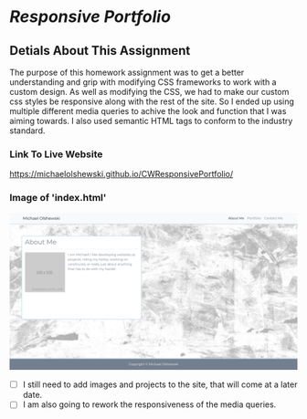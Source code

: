 # __*Responsive Portfolio*__

## __Detials About This Assignment__
The purpose of this homework assignment was to get a better understanding and grip with modifying CSS frameworks to work with a custom design. As well as modifying the CSS, we had to make our custom css styles be responsive along with the rest of the site. So I ended up using multiple different media queries to achive the look and function that I was aiming towards. I also used semantic HTML tags to conform to the industry standard.

### __Link To Live Website__
https://michaelolshewski.github.io/CWResponsivePortfolio/

### __Image of 'index.html'__
![index.html](/Assets/Images/website.png)

- [ ] I still need to add images and projects to the site, that will come at a later date.
- [ ] I am also going to rework the responsiveness of the media queries.
